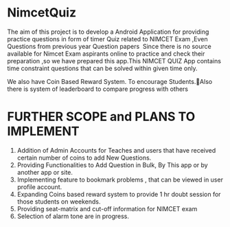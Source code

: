 # NimcetQuiz
The aim of this project is to develop a Android Application for providing practice questions in form of timer Quiz related to NIMCET Exam ,Even Questions from previous year Question papers 
 Since there is no source available for Nimcet Exam aspirants online to practice and check their preparation ,so we have prepared this app.This NIMCET QUIZ App contains time constraint questions that can be solved within given time only.

We also have Coin Based Reward System. To encourage Students.Also there is system of leaderboard to compare progress with others

# FURTHER SCOPE and PLANS TO IMPLEMENT
1. Addition of Admin Accounts for Teaches and users that have received certain number of coins to add New Questions.
2. Providing Functionalities to Add Question in Bulk, By This app or by another app or site.
3. Implementing feature to bookmark problems , that can be viewed in user profile account.
4. Expanding Coins based reward system to provide 1 hr doubt session for those students on weekends.
5. Providing seat-matrix and cut-off information for NIMCET exam
6. Selection of alarm tone are in progress.
